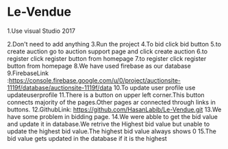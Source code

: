 # Le-Vendue
1.Use visual Studio 2017

2.Don't need to add anything
3.Run the project 
4.To bid click bid button
5.to create auction go to auction support page and click create auction
6.to register click register button from homepage
7.to register click register button from homepage
8.We have used firebase as our database
9.FirebaseLink :https://console.firebase.google.com/u/0/project/auctionsite-1119f/database/auctionsite-1119f/data
10.To update user profile use updateuserprofile
11.There is a button on upper left corner.This button connects majority of the pages.Other pages ar connected through links in buttons.
12.GithubLink: https://github.com/HasanLabib/Le-Vendue.git
13.We have some problem in bidding page.
14.We were abble to get the bid value and update it in database.We retrive the Highest bid value  but unable to update the highest bid value.The highest bid value always shows 0
15.The bid value gets updated in the database if it is the highest
